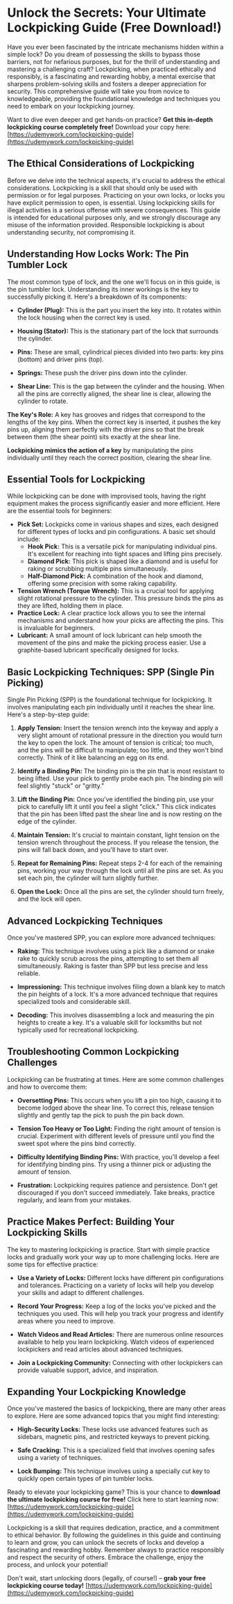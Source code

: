 # Unlock the Secrets: Your Ultimate Lockpicking Guide (Free Download!)

Have you ever been fascinated by the intricate mechanisms hidden within a simple lock? Do you dream of possessing the skills to bypass those barriers, not for nefarious purposes, but for the thrill of understanding and mastering a challenging craft? Lockpicking, when practiced ethically and responsibly, is a fascinating and rewarding hobby, a mental exercise that sharpens problem-solving skills and fosters a deeper appreciation for security. This comprehensive guide will take you from novice to knowledgeable, providing the foundational knowledge and techniques you need to embark on your lockpicking journey.

Want to dive even deeper and get hands-on practice? **Get this in-depth lockpicking course completely free!** Download your copy here: [https://udemywork.com/lockpicking-guide](https://udemywork.com/lockpicking-guide)

## The Ethical Considerations of Lockpicking

Before we delve into the technical aspects, it's crucial to address the ethical considerations. Lockpicking is a skill that should only be used with permission or for legal purposes. Practicing on your own locks, or locks you have explicit permission to open, is essential. Using lockpicking skills for illegal activities is a serious offense with severe consequences. This guide is intended for educational purposes only, and we strongly discourage any misuse of the information provided. Responsible lockpicking is about understanding security, not compromising it.

## Understanding How Locks Work: The Pin Tumbler Lock

The most common type of lock, and the one we'll focus on in this guide, is the pin tumbler lock. Understanding its inner workings is the key to successfully picking it. Here's a breakdown of its components:

*   **Cylinder (Plug):** This is the part you insert the key into. It rotates within the lock housing when the correct key is used.

*   **Housing (Stator):** This is the stationary part of the lock that surrounds the cylinder.

*   **Pins:** These are small, cylindrical pieces divided into two parts: key pins (bottom) and driver pins (top).

*   **Springs:** These push the driver pins down into the cylinder.

*   **Shear Line:** This is the gap between the cylinder and the housing. When all the pins are correctly aligned, the shear line is clear, allowing the cylinder to rotate.

**The Key's Role:** A key has grooves and ridges that correspond to the lengths of the key pins. When the correct key is inserted, it pushes the key pins up, aligning them perfectly with the driver pins so that the break between them (the shear point) sits exactly at the shear line.

**Lockpicking mimics the action of a key** by manipulating the pins individually until they reach the correct position, clearing the shear line.

## Essential Tools for Lockpicking

While lockpicking can be done with improvised tools, having the right equipment makes the process significantly easier and more efficient. Here are the essential tools for beginners:

*   **Pick Set:** Lockpicks come in various shapes and sizes, each designed for different types of locks and pin configurations. A basic set should include:
    *   **Hook Pick:** This is a versatile pick for manipulating individual pins. It's excellent for reaching into tight spaces and lifting pins precisely.
    *   **Diamond Pick:** This pick is shaped like a diamond and is useful for raking or scrubbing multiple pins simultaneously.
    *   **Half-Diamond Pick:** A combination of the hook and diamond, offering some precision with some raking capability.
*   **Tension Wrench (Torque Wrench):** This is a crucial tool for applying slight rotational pressure to the cylinder. This pressure binds the pins as they are lifted, holding them in place.
*   **Practice Lock:** A clear practice lock allows you to see the internal mechanisms and understand how your picks are affecting the pins. This is invaluable for beginners.
*   **Lubricant:** A small amount of lock lubricant can help smooth the movement of the pins and make the picking process easier. Use a graphite-based lubricant specifically designed for locks.

## Basic Lockpicking Techniques: SPP (Single Pin Picking)

Single Pin Picking (SPP) is the foundational technique for lockpicking. It involves manipulating each pin individually until it reaches the shear line. Here's a step-by-step guide:

1.  **Apply Tension:** Insert the tension wrench into the keyway and apply a very slight amount of rotational pressure in the direction you would turn the key to open the lock. The amount of tension is critical; too much, and the pins will be difficult to manipulate; too little, and they won't bind correctly. Think of it like balancing an egg on its end.

2.  **Identify a Binding Pin:** The binding pin is the pin that is most resistant to being lifted. Use your pick to gently probe each pin. The binding pin will feel slightly "stuck" or "gritty."

3.  **Lift the Binding Pin:** Once you've identified the binding pin, use your pick to carefully lift it until you feel a slight "click." This click indicates that the pin has been lifted past the shear line and is now resting on the edge of the cylinder.

4.  **Maintain Tension:** It's crucial to maintain constant, light tension on the tension wrench throughout the process. If you release the tension, the pins will fall back down, and you'll have to start over.

5.  **Repeat for Remaining Pins:** Repeat steps 2-4 for each of the remaining pins, working your way through the lock until all the pins are set. As you set each pin, the cylinder will turn slightly further.

6.  **Open the Lock:** Once all the pins are set, the cylinder should turn freely, and the lock will open.

## Advanced Lockpicking Techniques

Once you've mastered SPP, you can explore more advanced techniques:

*   **Raking:** This technique involves using a pick like a diamond or snake rake to quickly scrub across the pins, attempting to set them all simultaneously. Raking is faster than SPP but less precise and less reliable.

*   **Impressioning:** This technique involves filing down a blank key to match the pin heights of a lock. It's a more advanced technique that requires specialized tools and considerable skill.

*   **Decoding:** This involves disassembling a lock and measuring the pin heights to create a key. It's a valuable skill for locksmiths but not typically used for recreational lockpicking.

## Troubleshooting Common Lockpicking Challenges

Lockpicking can be frustrating at times. Here are some common challenges and how to overcome them:

*   **Oversetting Pins:** This occurs when you lift a pin too high, causing it to become lodged above the shear line. To correct this, release tension slightly and gently tap the pick to push the pin back down.

*   **Tension Too Heavy or Too Light:** Finding the right amount of tension is crucial. Experiment with different levels of pressure until you find the sweet spot where the pins bind correctly.

*   **Difficulty Identifying Binding Pins:** With practice, you'll develop a feel for identifying binding pins. Try using a thinner pick or adjusting the amount of tension.

*   **Frustration:** Lockpicking requires patience and persistence. Don't get discouraged if you don't succeed immediately. Take breaks, practice regularly, and learn from your mistakes.

## Practice Makes Perfect: Building Your Lockpicking Skills

The key to mastering lockpicking is practice. Start with simple practice locks and gradually work your way up to more challenging locks. Here are some tips for effective practice:

*   **Use a Variety of Locks:** Different locks have different pin configurations and tolerances. Practicing on a variety of locks will help you develop your skills and adapt to different challenges.

*   **Record Your Progress:** Keep a log of the locks you've picked and the techniques you used. This will help you track your progress and identify areas where you need to improve.

*   **Watch Videos and Read Articles:** There are numerous online resources available to help you learn lockpicking. Watch videos of experienced lockpickers and read articles about advanced techniques.

*   **Join a Lockpicking Community:** Connecting with other lockpickers can provide valuable support, advice, and inspiration.

## Expanding Your Lockpicking Knowledge

Once you've mastered the basics of lockpicking, there are many other areas to explore. Here are some advanced topics that you might find interesting:

*   **High-Security Locks:** These locks use advanced features such as sidebars, magnetic pins, and restricted keyways to prevent picking.

*   **Safe Cracking:** This is a specialized field that involves opening safes using a variety of techniques.

*   **Lock Bumping:** This technique involves using a specially cut key to quickly open certain types of pin tumbler locks.

Ready to elevate your lockpicking game? This is your chance to **download the ultimate lockpicking course for free!** Click here to start learning now: [https://udemywork.com/lockpicking-guide](https://udemywork.com/lockpicking-guide)

Lockpicking is a skill that requires dedication, practice, and a commitment to ethical behavior. By following the guidelines in this guide and continuing to learn and grow, you can unlock the secrets of locks and develop a fascinating and rewarding hobby. Remember always to practice responsibly and respect the security of others. Embrace the challenge, enjoy the process, and unlock your potential!

Don't wait, start unlocking doors (legally, of course!) – **grab your free lockpicking course today!** [https://udemywork.com/lockpicking-guide](https://udemywork.com/lockpicking-guide)
